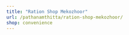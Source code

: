```yaml
---
title: "Ration Shop Mekozhoor"
url: /pathanamthitta/ration-shop-mekozhoor/
shop: convenience
---
```

